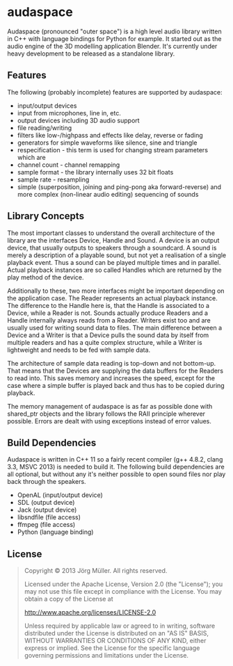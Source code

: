audaspace
=========

Audaspace (pronounced "outer space") is a high level audio library written in C++ with language bindings for Python for example. It started out as the audio engine of the 3D modelling application Blender. It's currently under heavy development to be released as a standalone library.

Features
--------

The following (probably incomplete) features are supported by audaspace:

* input/output devices
 * input from microphones, line in, etc.
 * output devices including 3D audio support
* file reading/writing
* filters like low-/highpass and effects like delay, reverse or fading
* generators for simple waveforms like silence, sine and triangle
* respecification - this term is used for changing stream parameters which are
 * channel count - channel remapping
 * sample format - the library internally uses 32 bit floats
 * sample rate - resampling
* simple (superposition, joining and ping-pong aka forward-reverse) and more complex (non-linear audio editing) sequencing of sounds

Library Concepts
----------------

The most important classes to understand the overall architecture of the library are the interfaces Device, Handle and Sound. A device is an output device, that usually outputs to speakers through a soundcard. A sound is merely a description of a playable sound, but not yet a realisation of a single playback event. Thus a sound can be played multiple times and in parallel. Actual playback instances are so called Handles which are returned by the play method of the device.

Additionally to these, two more interfaces might be important depending on the application case. The Reader represents an actual playback instance. The difference to the Handle here is, that the Handle is associated to a Device, while a Reader is not. Sounds actually produce Readers and a Handle internally always reads from a Reader. Writers exist too and are usually used for writing sound data to files. The main difference between a Device and a Writer is that a Device pulls the sound data by itself from multiple readers and has a quite complex structure, while a Writer is lightweight and needs to be fed with sample data.

The architecture of sample data reading is top-down and not bottom-up. That means that the Devices are supplying the data buffers for the Readers to read into. This saves memory and increases the speed, except for the case where a simple buffer is played back and thus has to be copied during playback.

The memory management of audaspace is as far as possible done with shared_ptr objects and the library follows the RAII principle wherever possible. Errors are dealt with using exceptions instead of error values.

Build Dependencies
------------------

Audaspace is written in C++ 11 so a fairly recent compiler (g++ 4.8.2, clang 3.3, MSVC 2013) is needed to build it. The following build dependencies are all optional, but without any it's neither possible to open sound files nor play back through the speakers.

* OpenAL (input/output device)
* SDL (output device)
* Jack (output device)
* libsndfile (file access)
* ffmpeg (file access)
* Python (language binding)

License
-------

> Copyright © 2013 Jörg Müller. All rights reserved.
>
> Licensed under the Apache License, Version 2.0 (the "License");
> you may not use this file except in compliance with the License.
> You may obtain a copy of the License at
>
>   http://www.apache.org/licenses/LICENSE-2.0
>
> Unless required by applicable law or agreed to in writing, software
> distributed under the License is distributed on an "AS IS" BASIS,
> WITHOUT WARRANTIES OR CONDITIONS OF ANY KIND, either express or implied.
> See the License for the specific language governing permissions and
> limitations under the License.

